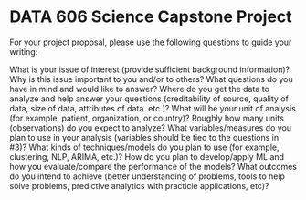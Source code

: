 # DATA 606 Science Capstone Project

For your project proposal, please use the following questions to guide your writing:

What is your issue of interest (provide sufficient background information)?
Why is this issue important to you and/or to others?
What questions do you have in mind and would like to answer?
Where do you get the data to analyze and help answer your questions (creditability of source, quality of data, size of data, attributes of data. etc.)?
What will be your unit of analysis (for example, patient, organization, or country)? Roughly how many units (observations) do you expect to analyze?
What variables/measures do you plan to use in your analysis (variables should be tied to the questions in #3)?
What kinds of techniques/models do you plan to use (for example, clustering, NLP, ARIMA, etc.)?
How do you plan to develop/apply ML and how you evaluate/compare the performance of the models?
What outcomes do you intend to achieve (better understanding of problems, tools to help solve problems, predictive analytics with practicle applications, etc)?


